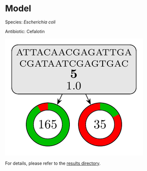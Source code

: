 
# Model

Species: *Escherichia coli*

Antibiotic: Cefalotin

<a href="./model.pdf"><img src="./model.png" /></a>

For details, please refer to the [results directory](../../../../../results/cart_b/escherichia%20coli/cefalotin/repeat_10/).

